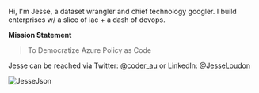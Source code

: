 Hi, I'm Jesse, a dataset wrangler and chief technology googler. I build enterprises w/ a slice of iac + a dash of devops. 

**Mission Statement**
> To Democratize Azure Policy as Code

Jesse can be reached via
Twitter: [@coder_au](https://twitter.com/coder_au) or LinkedIn: [@JesseLoudon](https://www.linkedin.com/in/jesseloudon/)

![JesseJson](https://jloudon.com/assets/images/JesseJson2021.JPG)
